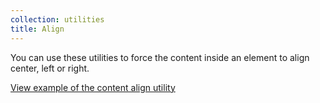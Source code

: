 ```yaml
---
collection: utilities
title: Align
---
```


You can use these utilities to force the content inside an element to align center, left or right.

<a href="https://ubuntudesign.github.io/vanilla-framework/examples/utilities/content-align/"
    class="js-example">
    View example of the content align utility
</a>
